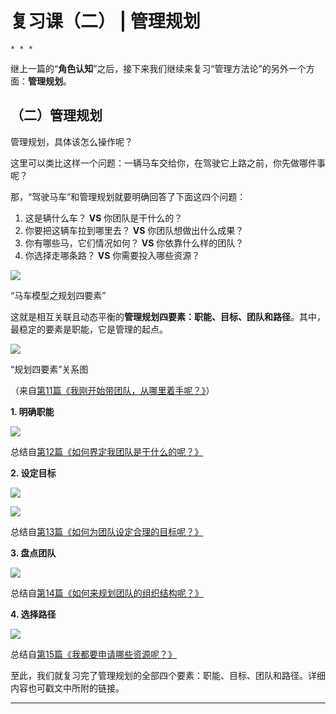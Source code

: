 # 复习课（二） | 管理规划

    * * *

继上一篇的“**角色认知**”之后，接下来我们继续来复习“管理方法论”的另外一个方面：**管理规划**。

## （二）管理规划

管理规划，具体该怎么操作呢？

这里可以类比这样一个问题：一辆马车交给你，在驾驶它上路之前，你先做哪件事呢？

那，“驾驶马车”和管理规划就要明确回答了下面这四个问题：

1.  这是辆什么车？ **VS** 你团队是干什么的？
2.  你要把这辆车拉到哪里去？ **VS** 你团队想做出什么成果？
3.  你有哪些马，它们情况如何？ **VS** 你依靠什么样的团队？
4.  你选择走哪条路？ **VS** 你需要投入哪些资源？

![](https://static001.geekbang.org/resource/image/9c/72/9c0aa22b3c1e49ed55bb5ce74ffd4c72.jpg)

“马车模型之规划四要素”

这就是相互关联且动态平衡的**管理规划四要素：职能、目标、团队和路径**。其中，最稳定的要素是职能，它是管理的起点。

![](https://static001.geekbang.org/resource/image/98/60/9857429561b5489bd9e9a9fbe3046a60.png)

“规划四要素”关系图

（来自[第11篇《我刚开始带团队，从哪里着手呢？》](https://time.geekbang.org/column/article/18029)）

**1\. 明确职能**

![](https://static001.geekbang.org/resource/image/e7/5a/e74801838f37fdb1dc3ab5b1f3c9e45a.png)

总结自[第12篇《如何界定我团队是干什么的呢？》](https://time.geekbang.org/column/article/18040)

**2\. 设定目标**

![](https://static001.geekbang.org/resource/image/39/17/39ba6ac5ff38f73162eddd99d7963717.png)

![](https://static001.geekbang.org/resource/image/0c/1a/0cfcbe9b4b24567e9b4615a41681fa1a.png)

总结自[第13篇《如何为团队设定合理的目标呢？》](https://time.geekbang.org/column/article/20712)

**3\. 盘点团队**

![](https://static001.geekbang.org/resource/image/f2/57/f2c55bcd95788cb63078decd74630557.png)

总结自[第14篇《如何来规划团队的组织结构呢？》](https://time.geekbang.org/column/article/39779)

**4\. 选择路径**

![](https://static001.geekbang.org/resource/image/41/03/41ba98535aeb254dd0276424e006a503.png)

总结自[第15篇《我都要申请哪些资源呢？》](https://time.geekbang.org/column/article/39973)

至此，我们就复习完了管理规划的全部四个要素：职能、目标、团队和路径。详细内容也可戳文中所附的链接。

* * *
    
